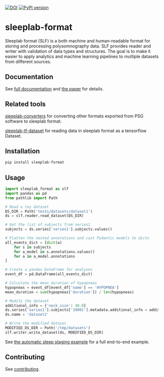 [![DOI](https://zenodo.org/badge/558261131.svg)](https://zenodo.org/badge/latestdoi/558261131)
[![PyPI version](https://badge.fury.io/py/sleeplab-format.svg)](https://badge.fury.io/py/sleeplab-format)
# sleeplab-format

Sleeplab format (SLF) is a both machine and human-readable format for storing and processing polysomnography data. SLF provides reader and writer with validation of data types and structures. The goal is to make it easier to apply analytics and machine learning pipelines to multiple datasets from different sources.

## Documentation

See [full documentation](https://uef-smartsleeplab.github.io/sleeplab-format/) and [the paper](https://arxiv.org/abs/2402.06702v1) for details.

## Related tools

[sleeplab-converters](https://github.com/UEF-SmartSleepLab/sleeplab-converters) for converting other formats exported from PSG software to sleeplab format.

[sleeplab-tf-dataset](https://github.com/UEF-SmartSleepLab/sleeplab-tf-dataset) for reading data in sleeplab format as a tensorflow Dataset.

## Installation

```bash
pip install sleeplab-format
```

## Usage

``` py
import sleeplab_format as slf
import pandas as pd
from pathlib import Path

# Read a toy dataset
DS_DIR = Path('tests/datasets/dataset1')
ds = slf.reader.read_dataset(DS_DIR)

# Get the list of subjects from series1
subjects = ds.series['series1'].subjects.values()

# Flatten the nested annotations and cast Pydantic models to dicts
all_events_dict = [dict(a)
    for s in subjects
    for a_model in s.annotations.values()
    for a in a_model.annotations
]

# Create a pandas DataFrame for analyses
event_df = pd.DataFrame(all_events_dict)

# Calculate the mean duration of hypopneas
hypopneas = event_df[event_df['name'] == 'HYPOPNEA']
mean_duration = sum(hypopneas['duration']) / len(hypopneas)

# Modify the dataset
additional_info = {'neck_size': 40.0}
ds.series['series1'].subjects['10001'].metadata.additional_info = additional_info
ds.name = 'dataset2'

# Write the modified dataset
MODIFIED_DS_DIR = Path('/tmp/datasets')
slf.writer.write_dataset(ds, MODIFIED_DS_DIR)
```

See [the automatic sleep staging example](examples/dod_sleep_staging/README.md) for a full end-to-end example.

## Contributing

See [contributing](docs/contributing.md).
